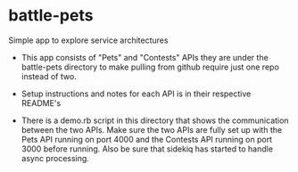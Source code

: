 # battle-pets
Simple app to explore service architectures

* This app consists of "Pets" and "Contests" APIs they are under the battle-pets directory to make
pulling from github require just one repo instead of two.

* Setup instructions and notes for each API is in their respective README's
* There is a demo.rb script in this directory that shows the communication between
the two APIs. Make sure the two APIs are fully set up with the Pets API running on
port 4000 and the Contests API running on port 3000 before running. Also be sure
 that sidekiq has started to handle async processing.
